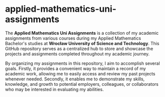 # applied-mathematics-uni-assignments


The __Applied Mathematics Uni Assignments__ is a collection of my academic assignments from various courses during my Applied Mathematics Bachelor's studies at __Wrocław University of Science and Technology__. This GitHub repository serves as a centralized hub to store and showcase the projects and assignments completed throughout my academic journey.

By organizing my assignments in this repository, I aim to accomplish several goals. Firstly, it provides a convenient way to maintain a record of my academic work, allowing me to easily access and review my past projects whenever needed. Secondly, it enables me to demonstrate my skills, knowledge, and growth to potential employers, colleagues, or collaborators who may be interested in evaluating my abilities.
